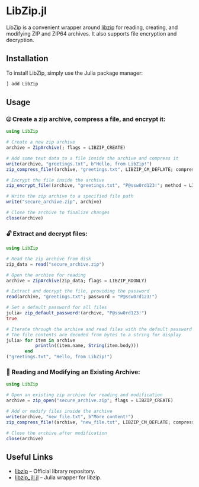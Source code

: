 # LibZip.jl

LibZip is a convenient wrapper around [libzip](https://github.com/nih-at/libzip) for reading, creating, and modifying ZIP and ZIP64 archives. It also supports file encryption and decryption.

## Installation

To install LibZip, simply use the Julia package manager:

```julia
] add LibZip
```

## Usage

### 🤐 Create a zip archive, compress a file, and encrypt it:

```julia
using LibZip

# Create a new zip archive
archive = ZipArchive(; flags = LIBZIP_CREATE)

# Add some text data to a file inside the archive and compress it
write(archive, "greetings.txt", b"Hello, from LibZip!")
zip_compress_file!(archive, "greetings.txt", LIBZIP_CM_DEFLATE; compression_level = 1)

# Encrypt the file inside the archive
zip_encrypt_file!(archive, "greetings.txt", "P@ssw0rd123!"; method = LIBZIP_EM_AES_128)

# Write the zip archive to a specified file path
write("secure_archive.zip", archive)

# Close the archive to finalize changes
close(archive)
```

### 🔓 Extract and decrypt files:

```julia
using LibZip

# Read the zip archive from disk
zip_data = read("secure_archive.zip")

# Open the archive for reading
archive = ZipArchive(zip_data; flags = LIBZIP_RDONLY)

# Extract and decrypt the file, providing the password
read(archive, "greetings.txt"; password = "P@ssw0rd123!")

# Set a default password for all files
julia> zip_default_password!(archive, "P@ssw0rd123!")
true

# Iterate through the archive and read files with the default password
# The file contents are decoded from bytes to a string for display
julia> for item in archive
           println((item.name, String(item.body)))
       end
("greetings.txt", "Hello, from LibZip!")
```

### 📂 Reading and Modifying an Existing Archive:

```julia
using LibZip

# Open an existing zip archive for reading and modification
archive = zip_open("secure_archive.zip"; flags = LIBZIP_CREATE)

# Add or modify files inside the archive
write(archive, "new_file.txt", b"More content!")
zip_compress_file!(archive, "new_file.txt", LIBZIP_CM_DEFLATE; compression_level = 1)

# Close the archive after modification
close(archive)
```

## Useful Links

- [libzip](https://github.com/nih-at/libzip) – Official library repository.
- [libzip_jll.jl](https://github.com/JuliaBinaryWrappers/libzip_jll.jl) – Julia wrapper for libzip.
